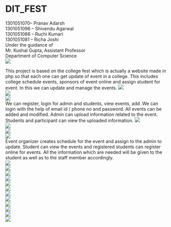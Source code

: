 # DIT_FEST

 1301051070– Pranav Adarsh<br/>
 1301051096 – Shivendu Agarwal<br/> 
 1301051086 – Ruchi Kumari<br/>
 1301051081 – Richa Joshi<br/>
 Under the guidance of<br/>
 Mr. Kushal Gupta, Assistant Professor<br/>
 Department of Computer Science<br/>
![](images2/Screenshot1.png)<br/>

This project is based on the college fest which is actually a website made in php so that each one can get update of event in a college. This includes college schedule events, sponsors of event online and assign student for event. In this we can update and manage the events.
![](images2/Screenshot2.png)<br/>
![](images2/Screenshot3.png)<br/>
![](images2/Screenshot4.png)<br/>
We can register, login for admin and students, view events, add .We can login with the help of email id / phone no and password. All events can be added and modified. Admin can upload information related to the event. Students and participant can view the uploaded information. 
![](images2/Screenshot5.png)<br/>
![](images2/Screenshot6.png)<br/>
![](images2/Screenshot7.png)<br/>
![](images2/Screenshot8.png)<br/>
Event organizer creates schedule for the event and assign to the admin to update. Student can view the events and registered students can register online for events. All the information which are needed will be given to the student as well as to the staff member accordingly.<br/>
![](images2/Screenshot9.png)<br/>
![](images2/Screenshot10.png)<br/>
![](images2/Screenshot11.png)<br/>
![](images2/Screenshot12.png)<br/>
![](images2/Screenshot13.png)<br/>
![](images2/Screenshot14.png)<br/>
![](images2/Screenshot15.png)<br/>
![](images2/Screenshot16.png)<br/>
![](images2/Screenshot17.png)<br/>
![](images2/Screenshot18.png)<br/>
![](images2/Screenshot19.png)<br/>
![](images2/Screenshot20.png)<br/>
